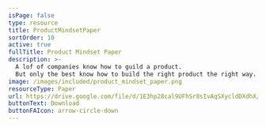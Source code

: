 ```yaml
---
isPage: false
type: resource
title: ProductMindsetPaper
sortOrder: 10
active: true
fullTitle: Product Mindset Paper
description: >-
  A lof of companies know how to guild a product.
  But only the best know how to build the right product the right way.
image: /images/included/product_mindset_paper.png
resourceType: Paper
url: https://drive.google.com/file/d/1E3hp28cal9UFhSr8sIvAqSXycldDXdhX/view
buttonText: Download
buttonFAIcon: arrow-circle-down
---
```

